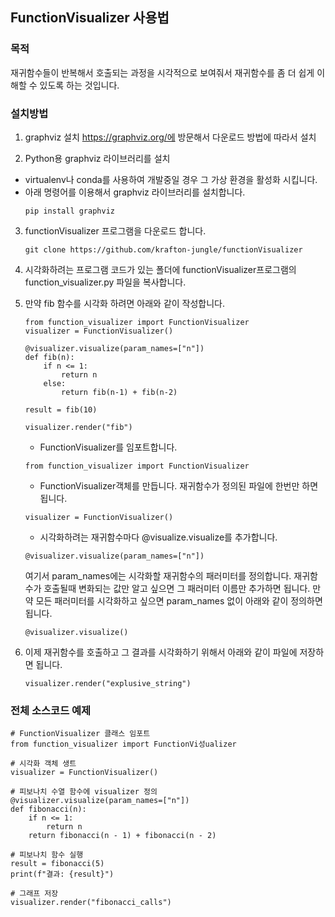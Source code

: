 ## FunctionVisualizer 사용법

### 목적
재귀함수들이 반복해서 호출되는 과정을 시각적으로 보여줘서 재귀함수를 좀 더 쉽게 이해할 수 있도록 하는 것입니다.

### 설치방법
1. graphviz 설치
https://graphviz.org/에 방문해서 다운로드 방법에 따라서 설치

2. Python용 graphviz 라이브러리를 설치
* virtualenv나 conda를 사용하여 개발중일 경우 그 가상 환경을 활성화 시킵니다. 
* 아래 명령어를 이용해서 graphviz 라이브러리를 설치합니다.
    ```
    pip install graphviz
    ```

3. functionVisualizer 프로그램을 다운로드 합니다. 
    ```
    git clone https://github.com/krafton-jungle/functionVisualizer
    ```

4. 시각화하려는 프로그램 코드가 있는 폴더에 functionVisualizer프로그램의 function_visualizer.py 파일을 복사합니다.

5. 만약 fib 함수를 시각화 하려면 아래와 같이 작성합니다. 
    ```
    from function_visualizer import FunctionVisualizer    
    visualizer = FunctionVisualizer()

    @visualizer.visualize(param_names=["n"])
    def fib(n):
        if n <= 1:
            return n
        else:
            return fib(n-1) + fib(n-2)
    
    result = fib(10)

    visualizer.render("fib")
    ```
    * FunctionVisualizer를 임포트합니다.
    ```
    from function_visualizer import FunctionVisualizer 
    ```
    * FunctionVisualizer객체를 만듭니다. 재귀함수가 정의된 파일에 한번만 하면 됩니다.  
    ```
    visualizer = FunctionVisualizer()
    ```
    * 시각화하려는 재귀함수마다 @visualize.visualize를 추가합니다. 
    ```
    @visualizer.visualize(param_names=["n"])
    ```
    여기서 param_names에는 시각화할 재귀함수의 패러미터를 정의합니다. 재귀함수가 호출될때 변화되는 값만 알고 싶으면 그 패러미터 이름만 추가하면 됩니다. 만약 모든 패러미터를 시각화하고 싶으면 param_names 없이 아래와 같이 정의하면 됩니다.
    ```
    @visualizer.visualize()
    ```
6. 이제 재귀함수를 호출하고 그 결과를 시각화하기 위해서 아래와 같이 파일에 저장하면 됩니다.
    ```
    visualizer.render("explusive_string")
    ```

### 전체 소스코드 예제
```
# FunctionVisualizer 클래스 임포트
from function_visualizer import FunctionVi성ualizer

# 시각화 객체 생트
visualizer = FunctionVisualizer()

# 피보나치 수열 함수에 visualizer 정의
@visualizer.visualize(param_names=["n"])
def fibonacci(n):
    if n <= 1:
        return n
    return fibonacci(n - 1) + fibonacci(n - 2)

# 피보나치 함수 실행
result = fibonacci(5)
print(f"결과: {result}")

# 그래프 저장
visualizer.render("fibonacci_calls")
```